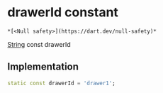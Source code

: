 


# drawerId constant




    *[<Null safety>](https://dart.dev/null-safety)*


[String](https://api.flutter.dev/flutter/dart-core/String-class.html) const drawerId
  







## Implementation

```dart
static const drawerId = 'drawer1';


```







